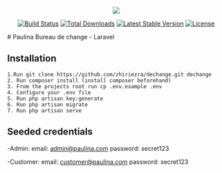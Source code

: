 <p align="center"><img src="https://laravel.com/assets/img/components/logo-laravel.svg"></p>

<p align="center">
<a href="https://travis-ci.org/laravel/framework"><img src="https://travis-ci.org/laravel/framework.svg" alt="Build Status"></a>
<a href="https://packagist.org/packages/laravel/framework"><img src="https://poser.pugx.org/laravel/framework/d/total.svg" alt="Total Downloads"></a>
<a href="https://packagist.org/packages/laravel/framework"><img src="https://poser.pugx.org/laravel/framework/v/stable.svg" alt="Latest Stable Version"></a>
<a href="https://packagist.org/packages/laravel/framework"><img src="https://poser.pugx.org/laravel/framework/license.svg" alt="License"></a>
</p>
# Paulina Bureau de change - Laravel

## Installation

```
1.Run git clone https://github.com/zhiriezra/dechange.git dechange
2. Run composer install (install composer beforehand)
3. From the projects root run cp .env.example .env
4. Configure your .env file
5. Run php artisan key:generate
6. Run php artisan migrate
7. Run php artisan serve
```
## Seeded credentials

-Admin:
email: admin@paulina.com
password: secret123

-Customer: 
email: customer@paulina.com
password: secret123
